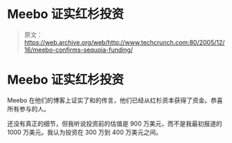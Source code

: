 # Meebo 证实红杉投资 

> 原文：<https://web.archive.org/web/http://www.techcrunch.com:80/2005/12/16/meebo-confirms-sequoia-funding/>

# Meebo 证实红杉投资

Meebo 在他们的博客上证实了和的传言，他们已经从红杉资本获得了资金。恭喜所有参与的人。

还没有真正的细节，但我听说投资前的估值是 900 万美元，而不是我最初报道的 1000 万美元。我认为投资在 300 万到 400 万美元之间。